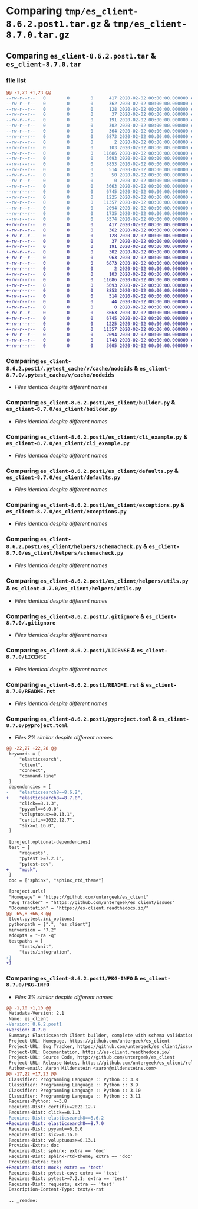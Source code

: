 # Comparing `tmp/es_client-8.6.2.post1.tar.gz` & `tmp/es_client-8.7.0.tar.gz`

## Comparing `es_client-8.6.2.post1.tar` & `es_client-8.7.0.tar`

### file list

```diff
@@ -1,23 +1,23 @@
--rw-r--r--   0        0        0      417 2020-02-02 00:00:00.000000 es_client-8.6.2.post1/.readthedocs.yaml
--rw-r--r--   0        0        0      362 2020-02-02 00:00:00.000000 es_client-8.6.2.post1/cli.py
--rw-r--r--   0        0        0      128 2020-02-02 00:00:00.000000 es_client-8.6.2.post1/example.yml
--rw-r--r--   0        0        0       37 2020-02-02 00:00:00.000000 es_client-8.6.2.post1/.pytest_cache/.gitignore
--rw-r--r--   0        0        0      191 2020-02-02 00:00:00.000000 es_client-8.6.2.post1/.pytest_cache/CACHEDIR.TAG
--rw-r--r--   0        0        0      302 2020-02-02 00:00:00.000000 es_client-8.6.2.post1/.pytest_cache/README.md
--rw-r--r--   0        0        0      364 2020-02-02 00:00:00.000000 es_client-8.6.2.post1/.pytest_cache/v/cache/lastfailed
--rw-r--r--   0        0        0     6873 2020-02-02 00:00:00.000000 es_client-8.6.2.post1/.pytest_cache/v/cache/nodeids
--rw-r--r--   0        0        0        2 2020-02-02 00:00:00.000000 es_client-8.6.2.post1/.pytest_cache/v/cache/stepwise
--rw-r--r--   0        0        0      103 2020-02-02 00:00:00.000000 es_client-8.6.2.post1/es_client/__init__.py
--rw-r--r--   0        0        0    11686 2020-02-02 00:00:00.000000 es_client-8.6.2.post1/es_client/builder.py
--rw-r--r--   0        0        0     5693 2020-02-02 00:00:00.000000 es_client-8.6.2.post1/es_client/cli_example.py
--rw-r--r--   0        0        0     8853 2020-02-02 00:00:00.000000 es_client-8.6.2.post1/es_client/defaults.py
--rw-r--r--   0        0        0      514 2020-02-02 00:00:00.000000 es_client-8.6.2.post1/es_client/exceptions.py
--rw-r--r--   0        0        0       50 2020-02-02 00:00:00.000000 es_client-8.6.2.post1/es_client/version.py
--rw-r--r--   0        0        0        0 2020-02-02 00:00:00.000000 es_client-8.6.2.post1/es_client/helpers/__init__.py
--rw-r--r--   0        0        0     3663 2020-02-02 00:00:00.000000 es_client-8.6.2.post1/es_client/helpers/schemacheck.py
--rw-r--r--   0        0        0     6745 2020-02-02 00:00:00.000000 es_client-8.6.2.post1/es_client/helpers/utils.py
--rw-r--r--   0        0        0     1225 2020-02-02 00:00:00.000000 es_client-8.6.2.post1/.gitignore
--rw-r--r--   0        0        0    11357 2020-02-02 00:00:00.000000 es_client-8.6.2.post1/LICENSE
--rw-r--r--   0        0        0     2094 2020-02-02 00:00:00.000000 es_client-8.6.2.post1/README.rst
--rw-r--r--   0        0        0     1735 2020-02-02 00:00:00.000000 es_client-8.6.2.post1/pyproject.toml
--rw-r--r--   0        0        0     3574 2020-02-02 00:00:00.000000 es_client-8.6.2.post1/PKG-INFO
+-rw-r--r--   0        0        0      417 2020-02-02 00:00:00.000000 es_client-8.7.0/.readthedocs.yaml
+-rw-r--r--   0        0        0      362 2020-02-02 00:00:00.000000 es_client-8.7.0/cli.py
+-rw-r--r--   0        0        0      128 2020-02-02 00:00:00.000000 es_client-8.7.0/example.yml
+-rw-r--r--   0        0        0       37 2020-02-02 00:00:00.000000 es_client-8.7.0/.pytest_cache/.gitignore
+-rw-r--r--   0        0        0      191 2020-02-02 00:00:00.000000 es_client-8.7.0/.pytest_cache/CACHEDIR.TAG
+-rw-r--r--   0        0        0      302 2020-02-02 00:00:00.000000 es_client-8.7.0/.pytest_cache/README.md
+-rw-r--r--   0        0        0      963 2020-02-02 00:00:00.000000 es_client-8.7.0/.pytest_cache/v/cache/lastfailed
+-rw-r--r--   0        0        0     6873 2020-02-02 00:00:00.000000 es_client-8.7.0/.pytest_cache/v/cache/nodeids
+-rw-r--r--   0        0        0        2 2020-02-02 00:00:00.000000 es_client-8.7.0/.pytest_cache/v/cache/stepwise
+-rw-r--r--   0        0        0      103 2020-02-02 00:00:00.000000 es_client-8.7.0/es_client/__init__.py
+-rw-r--r--   0        0        0    11686 2020-02-02 00:00:00.000000 es_client-8.7.0/es_client/builder.py
+-rw-r--r--   0        0        0     5693 2020-02-02 00:00:00.000000 es_client-8.7.0/es_client/cli_example.py
+-rw-r--r--   0        0        0     8853 2020-02-02 00:00:00.000000 es_client-8.7.0/es_client/defaults.py
+-rw-r--r--   0        0        0      514 2020-02-02 00:00:00.000000 es_client-8.7.0/es_client/exceptions.py
+-rw-r--r--   0        0        0       44 2020-02-02 00:00:00.000000 es_client-8.7.0/es_client/version.py
+-rw-r--r--   0        0        0        0 2020-02-02 00:00:00.000000 es_client-8.7.0/es_client/helpers/__init__.py
+-rw-r--r--   0        0        0     3663 2020-02-02 00:00:00.000000 es_client-8.7.0/es_client/helpers/schemacheck.py
+-rw-r--r--   0        0        0     6745 2020-02-02 00:00:00.000000 es_client-8.7.0/es_client/helpers/utils.py
+-rw-r--r--   0        0        0     1225 2020-02-02 00:00:00.000000 es_client-8.7.0/.gitignore
+-rw-r--r--   0        0        0    11357 2020-02-02 00:00:00.000000 es_client-8.7.0/LICENSE
+-rw-r--r--   0        0        0     2094 2020-02-02 00:00:00.000000 es_client-8.7.0/README.rst
+-rw-r--r--   0        0        0     1748 2020-02-02 00:00:00.000000 es_client-8.7.0/pyproject.toml
+-rw-r--r--   0        0        0     3605 2020-02-02 00:00:00.000000 es_client-8.7.0/PKG-INFO
```

### Comparing `es_client-8.6.2.post1/.pytest_cache/v/cache/nodeids` & `es_client-8.7.0/.pytest_cache/v/cache/nodeids`

 * *Files identical despite different names*

### Comparing `es_client-8.6.2.post1/es_client/builder.py` & `es_client-8.7.0/es_client/builder.py`

 * *Files identical despite different names*

### Comparing `es_client-8.6.2.post1/es_client/cli_example.py` & `es_client-8.7.0/es_client/cli_example.py`

 * *Files identical despite different names*

### Comparing `es_client-8.6.2.post1/es_client/defaults.py` & `es_client-8.7.0/es_client/defaults.py`

 * *Files identical despite different names*

### Comparing `es_client-8.6.2.post1/es_client/exceptions.py` & `es_client-8.7.0/es_client/exceptions.py`

 * *Files identical despite different names*

### Comparing `es_client-8.6.2.post1/es_client/helpers/schemacheck.py` & `es_client-8.7.0/es_client/helpers/schemacheck.py`

 * *Files identical despite different names*

### Comparing `es_client-8.6.2.post1/es_client/helpers/utils.py` & `es_client-8.7.0/es_client/helpers/utils.py`

 * *Files identical despite different names*

### Comparing `es_client-8.6.2.post1/.gitignore` & `es_client-8.7.0/.gitignore`

 * *Files identical despite different names*

### Comparing `es_client-8.6.2.post1/LICENSE` & `es_client-8.7.0/LICENSE`

 * *Files identical despite different names*

### Comparing `es_client-8.6.2.post1/README.rst` & `es_client-8.7.0/README.rst`

 * *Files identical despite different names*

### Comparing `es_client-8.6.2.post1/pyproject.toml` & `es_client-8.7.0/pyproject.toml`

 * *Files 2% similar despite different names*

```diff
@@ -22,27 +22,28 @@
 keywords = [
     "elasticsearch",
     "client",
     "connect",
     "command-line"
 ]
 dependencies = [
-    "elasticsearch8==8.6.2",
+    "elasticsearch8==8.7.0",
     "click==8.1.3",
     "pyyaml==6.0.0",
     "voluptuous>=0.13.1",
     "certifi>=2022.12.7",
     "six>=1.16.0",
 ]
 
 [project.optional-dependencies]
 test = [
     "requests",
     "pytest >=7.2.1",
     "pytest-cov",
+    "mock",
 ]
 doc = ["sphinx", "sphinx_rtd_theme"]
 
 [project.urls]
 "Homepage" = "https://github.com/untergeek/es_client"
 "Bug Tracker" = "https://github.com/untergeek/es_client/issues"
 "Documentation" = "https://es-client.readthedocs.io/"
@@ -65,8 +66,8 @@
 [tool.pytest.ini_options]
 pythonpath = [".", "es_client"]
 minversion = "7.2"
 addopts = "-ra -q"
 testpaths = [
     "tests/unit",
     "tests/integration",
-]
+]
```

### Comparing `es_client-8.6.2.post1/PKG-INFO` & `es_client-8.7.0/PKG-INFO`

 * *Files 3% similar despite different names*

```diff
@@ -1,10 +1,10 @@
 Metadata-Version: 2.1
 Name: es_client
-Version: 8.6.2.post1
+Version: 8.7.0
 Summary: Elasticsearch Client builder, complete with schema validation
 Project-URL: Homepage, https://github.com/untergeek/es_client
 Project-URL: Bug Tracker, https://github.com/untergeek/es_client/issues
 Project-URL: Documentation, https://es-client.readthedocs.io/
 Project-URL: Source Code, http://github.com/untergeek/es_client
 Project-URL: Release Notes, https://github.com/untergeek/es_client/releases
 Author-email: Aaron Mildenstein <aaron@mildensteins.com>
@@ -17,22 +17,23 @@
 Classifier: Programming Language :: Python :: 3.8
 Classifier: Programming Language :: Python :: 3.9
 Classifier: Programming Language :: Python :: 3.10
 Classifier: Programming Language :: Python :: 3.11
 Requires-Python: >=3.8
 Requires-Dist: certifi>=2022.12.7
 Requires-Dist: click==8.1.3
-Requires-Dist: elasticsearch8==8.6.2
+Requires-Dist: elasticsearch8==8.7.0
 Requires-Dist: pyyaml==6.0.0
 Requires-Dist: six>=1.16.0
 Requires-Dist: voluptuous>=0.13.1
 Provides-Extra: doc
 Requires-Dist: sphinx; extra == 'doc'
 Requires-Dist: sphinx-rtd-theme; extra == 'doc'
 Provides-Extra: test
+Requires-Dist: mock; extra == 'test'
 Requires-Dist: pytest-cov; extra == 'test'
 Requires-Dist: pytest>=7.2.1; extra == 'test'
 Requires-Dist: requests; extra == 'test'
 Description-Content-Type: text/x-rst
 
 .. _readme:
```

